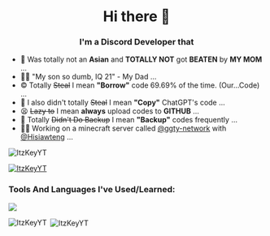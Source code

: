 <h1 align="center">Hi there 👋</h1>
<h3 align="center">I'm a Discord Developer that</h3>

- 🧒 Was totally not an **Asian** and **TOTALLY NOT** got **BEATEN** by **MY MOM** ...
- 🤦‍♂️ "My son so dumb, IQ 21" - My Dad ...
- © Totally ~~Steal~~ I mean **"Borrow"** code 69.69% of the time. (Our...Code) ...
- 🧠 I also didn't totally ~~Steal~~ I mean **"Copy"** ChatGPT's code ...
- 😫 ~~Lazy to~~ I mean **always** upload codes to **GITHUB** ...
- 🦆 Totally ~~Didn't Do Backup~~ I mean **"Backup"** codes frequently ...
-  👨‍💻 Working on a minecraft server called [@ggty-network](https://github.com/ggty-network) with [@Hisiawteng](https://github.com/Hisiawteng) ...



<p align="left"> <img src="https://komarev.com/ghpvc/?username=ItzKeyYT&label=Profile%20views&color=0e75b6&style=flat" alt="ItzKeyYT" /> </p>

<p align="left"> <a href="https://github.com/ryo-ma/github-profile-trophy"><img src="https://github-profile-trophy.vercel.app/?username=ItzKeyYT" alt="ItzKeyYT" /></a> </p>

<p align="left">
</p>

<h3 align="left">Tools And Languages I've Used/Learned:</h3>
<p align="left"><img src='https://skillicons.dev/icons?i=vscode,js,nodejs,py,html,css,ts'/></p>

<p><img align="left" src="https://github-readme-stats.vercel.app/api/top-langs?username=ItzKeyYT&show_icons=true&locale=en&layout=compact" alt="ItzKeyYT" /></p>

<p>&nbsp;<img align="center" src="https://github-readme-stats.vercel.app/api?username=ItzKeyYT&show_icons=true&locale=en" alt="ItzKeyYT" /></p>
